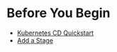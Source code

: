 # Before You Begin

* [Kubernetes CD Quickstart](../../onboard-cd/cd-quickstarts/kubernetes-cd-quickstart.md)
* [Add a Stage](../../../platform/8_Pipelines/add-a-stage.md)
